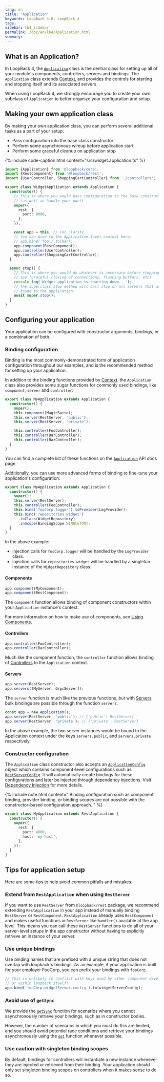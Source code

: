 ```yaml
---
lang: en
title: 'Application'
keywords: LoopBack 4.0, LoopBack 4
tags:
sidebar: lb4_sidebar
permalink: /doc/en/lb4/Application.html
summary:
---
```


## What is an Application?

In LoopBack 4, the
[`Application`](http://apidocs.loopback.io/@loopback%2fcore/#Application)
class is the central class for setting up all of your module's components,
controllers, servers and bindings. The `Application` class extends
[Context](Context.md), and provides the controls for starting and stopping
itself and its associated servers.

When using LoopBack 4, we strongly encourage you to create your own subclass of
`Application` to better organize your configuration and setup.

## Making your own application class

By making your own application class, you can perform several additional tasks
as a part of your setup:

- Pass configuration into the base class constructor
- Perform some asynchronous wireup before application start
- Perform some graceful cleanup on application stop

{% include code-caption.html content="src/widget.application.ts" %}

```ts
import {Application} from '@loopback/core';
import {RestComponent} from '@loopback/rest';
import {UserController, ShoppingCartController} from './controllers';

export class WidgetApplication extends Application {
  constructor() {
    // This is where you would pass configuration to the base constructor
    // (as well as handle your own!)
    super({
      rest: {
        port: 8080,
      },
    });

    const app = this; // For clarity.
    // You can bind to the Application-level context here.
    // app.bind('foo').to(bar);
    app.component(RestComponent);
    app.controller(UserController);
    app.controller(ShoppingCartController);
  }

  async stop() {
    // This is where you would do whatever is necessary before stopping your
    // app (graceful closing of connections, flushing buffers, etc)
    console.log('Widget application is shutting down...');
    // The superclass stop method will call stop on all servers that are
    // bound to the application.
    await super.stop();
  }
}
```

## Configuring your application

Your application can be configured with constructor arguments, bindings, or a
combination of both.

### Binding configuration

Binding is the most commonly-demonstrated form of application configuration
throughout our examples, and is the recommended method for setting up your
application.

In addition to the binding functions provided by [Context](Context.md), the
`Application` class also provides some sugar functions for commonly used
bindings, like `component`, `server` and `controller`:

```ts
export class MyApplication extends Application {
  constructor() {
    super();
    this.component(MagicSuite);
    this.server(RestServer, 'public');
    this.server(RestServer, 'private');

    this.controller(FooController);
    this.controller(BarController);
    this.controller(BazController);
  }
}
```

You can find a complete list of these functions on the
[`Application`](http://apidocs.loopback.io/@loopback%2fcore/#Application) API
docs page.

Additionally, you can use more advanced forms of binding to fine-tune your
application's configuration:

```ts
export class MyApplication extends Application {
  constructor() {
    super();
    this.server(RestServer);
    this.controller(FooController);
    this.bind('fooCorp.logger').toProvider(LogProvider);
    this.bind('repositories.widget')
      .toClass(WidgetRepository)
      .inScope(BindingScope.SINGLETON);
  }
}
```

In the above example:

- injection calls for `fooCorp.logger` will be handled by the `LogProvider`
  class.
- injection calls for `repositories.widget` will be handled by a singleton
  instance of the `WidgetRepository` class.

#### Components

```ts
app.component(MyComponent);
app.component(RestComponent);
```

The `component` function allows binding of component constructors within your
`Application` instance's context.

For more information on how to make use of components, see
[Using Components](Using-components.md).

#### Controllers

```ts
app.controller(FooController);
app.controller(BarController);
```

Much like the component function, the `controller` function allows binding of
[Controllers](Controllers.md) to the `Application` context.

#### Servers

```ts
app.server(RestServer);
app.servers([MyServer, GrpcServer]);
```

The `server` function is much like the previous functions, but with
[Servers](Server.md) bulk bindings are possible through the function `servers`.

```ts
const app = new Application();
app.server(RestServer, 'public'); // {'public': RestServer}
app.server(RestServer, 'private'); // {'private': RestServer}
```

In the above example, the two server instances would be bound to the Application
context under the keys `servers.public`, and `servers.private` respectively.

### Constructor configuration

The `Application` class constructor also accepts an
[`ApplicationConfig`](http://apidocs.loopback.io/@loopback%2fcore/#ApplicationConfig)
object which contains component-level configurations such as
[`RestServerConfig`](http://apidocs.loopback.io/@loopback%2frest/#RestServerConfig).
It will automatically create bindings for these configurations and later be
injected through dependency injections. Visit
[Dependency Injection](Dependency-injection.md) for more details.

{% include note.html content=" Binding configuration such as component binding,
provider binding, or binding scopes are not possible with the constructor-based
configuration approach.
" %}

```ts
export class MyApplication extends RestApplication {
  constructor() {
    super({
      rest: {
        port: 4000,
        host: 'my-host',
      },
    });
  }
}
```

## Tips for application setup

Here are some tips to help avoid common pitfalls and mistakes.

### Extend from `RestApplication` when using `RestServer`

If you want to use `RestServer` from `@loopback/rest` package, we recommend
extending `RestApplication` in your app instead of manually binding
`RestServer` or `RestComponent`. `RestApplication` already uses `RestComponent`
and makes useful functions in `RestServer` like `handler()` available at the app
level. This means you can call these `RestServer` functions to do all of your
server-level setups in the app constructor without having to explicitly retrieve
an instance of your server.

### Use unique bindings

Use binding names that are prefixed with a unique string that does not overlap
with loopback's bindings. As an example, if your application is built for your
employer FooCorp, you can prefix your bindings with `fooCorp`.

```ts
// This is unlikely to conflict with keys used by other component developers
// or within loopback itself!
app.bind('fooCorp.widgetServer.config').to(widgetServerConfig);
```

### Avoid use of `getSync`

We provide the
[`getSync`](http://apidocs.loopback.io/@loopback%2fcontext/#getSync) function
for scenarios where you cannot asynchronously retrieve your bindings, such as in
constructor bodies.

However, the number of scenarios in which you must do this are limited, and you
should avoid potential race conditions and retrieve your bindings asynchronously
using the [`get`](http://apidocs.loopback.io/@loopback%2fcontext/#get) function
whenever possible.

### Use caution with singleton binding scopes

By default, bindings for controllers will instantiate a new instance whenever
they are injected or retrieved from their binding. Your application should only
set singleton binding scopes on controllers when it makes sense to do so.
